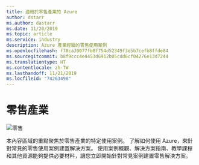 ```yaml
---
title: 適用於零售產業的 Azure
author: dstarr
ms.author: dastarr
ms.date: 11/20/2019
ms.topic: article
ms.service: industry
description: Azure 產業經驗的零售使用案例
ms.openlocfilehash: f78ca39077fb8f754d52349f3e5b7cefb8ffde84
ms.sourcegitcommit: b8f9ccc4e4453d6912b05cdd6cf04276e13d7244
ms.translationtype: HT
ms.contentlocale: zh-TW
ms.lasthandoff: 11/21/2019
ms.locfileid: "74263498"
---
```

# <a name="retail-industry"></a>零售產業

![零售](./assets/index-assets/retailers.png)

本內容區域的重點聚焦於零售產業的特定使用案例。 了解如何使用 Azure，來針對常見的零售使用案例建置解決方案。 使用案例概觀、解決方案指南、教學課程和其他資源能夠提供必要材料，讓您立即開始針對常見案例建置零售解決方案。